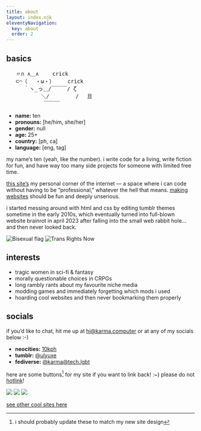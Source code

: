 ```yaml
---
title: about
layout: index.njk
eleventyNavigation:
  key: about
  order: 2
---
```


<section class="cards">

<div class="clear thin vertical">
<h2>basics</h2>
<div class="ascii">
<p></p>
<pre class="ascii">
   〃∩ ∧＿∧ 　　crick
   ⊂⌒（ 　・ω・）　　　crick
   　 ｀ヽ_っ＿/￣￣￣/ ζ
   　 　 　 ＼/ 　  　  /　 旦
　  　　　　　￣￣￣
</pre>

- **name:** ten
- **pronouns:** [he/him, she/her]
- **gender:** null
- **age:** 25+
- **country:** [ph, ca]
- **language:** [eng, tag]

my name’s ten (yeah, like the number). i write code for a living, write fiction for fun, and have way too many side projects for someone with limited free time.

[this site’s](/site-info) my personal corner of the internet — a space where i can code without having to be “professional,” whatever the hell that means. [making websites](/resources/dev) should be fun and deeply unserious.

i started messing around with html and css by editing tumblr themes sometime in the early 2010s, which eventually turned into full-blown website brainrot in april 2023 after falling into the small web rabbit hole... and then never looked back.

![Bisexual flag](/assets/img/bisexual.png) ![Trans Rights Now](/assets/img/trn.png)

## interests

- tragic women in sci-fi & fantasy
- morally questionable choices in CRPGs
- long rambly rants about my favourite niche media
- modding games and immediately forgetting which mods i used
- hoarding cool websites and then never bookmarking them properly

## socials

if you’d like to chat, hit me up at hi@karma.computer or at any of my socials below :-)

- **neocities:** [10kph](https://neocities.org/site/10kph)
- **tumblr:** [@ulyuxe](https://ulyuxe.tumblr.com)
- **fediverse:** [@karma@tech.lgbt](https://tech.lgbt/@karma)

here are some buttons[^1] for my site if you want to link back! :~) please do not [hotlink](https://simple.wikipedia.org/wiki/Hotlinking)!

![](/assets/img/10kph-01.png) ![](/assets/img/10kph-02.png) ![](/assets/img/10kph-03.png)

[see other cool sites here](/links)

[^1]: i should probably update these to match my new site design